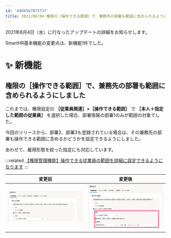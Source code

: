 ```yaml
---
id: '4404567875737'
title: 2021/08/04 権限の［操作できる範囲］で、兼務先の部署も範囲に含められるようにしました
---
```

2021年8月4日（水）に行なったアップデートの詳細をお知らせします。

SmartHR基本機能の変更点は、新機能1件でした。

# ✨ 新機能

## 権限の［操作できる範囲］で、兼務先の部署も範囲に含められるようにしました

これまでは、権限設定の **［従業員関連］>［操作できる範囲］** で **［本人＋指定した範囲の従業員］** を選択した場合、部署情報の部署1のみが範囲の対象でした。

今回のリリースから、部署2、部署3も登録されている場合は、その兼務先の部署も操作できる範囲に含めるかどうかを設定できるようにしました。

あわせて、雇用形態を絞った指定にも対応しています。

:::related
[【権限管理機能】操作できる従業員の範囲を詳細に設定できるようになります](https://smarthr.jp/update/25870)
:::

| 変更前 | 変更後 |
| --- | --- |
|   ![](./__________2021-08-04_17_32_53-2.png)   | ![](./a330580df540466522a6b185bd2e6cbf-1200x728.png) |
